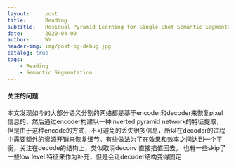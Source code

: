 ```yaml
---
layout:     post
title:      Reading
subtitle:   Residual Pyramid Learning for Single-Shot Semantic Segmentation
date:       2020-04-09
author:     WY
header-img: img/post-bg-debug.jpg
catalog: true
tags:
    - Reading
    - Semantic Segmentation
---
```


#### 关注的问题
本文发现如今的大部分语义分割的网络都是基于encoder和decoder来恢复pixel信息的，然后通过encoder构建以一种inverted pyramid network的特征提取，但是由于这种encode的方式，不可避免的丢失很多信息，所以在decoder的过程中需要额外的资源开销来恢复细节。有些做法为了在效果和效率之间达到一个平衡，关注在decode的结构上，类似取消deconv 直接插值回去。 也有一些skip了一些low level 特征来作为补充，但是会让decoder结构变得固定